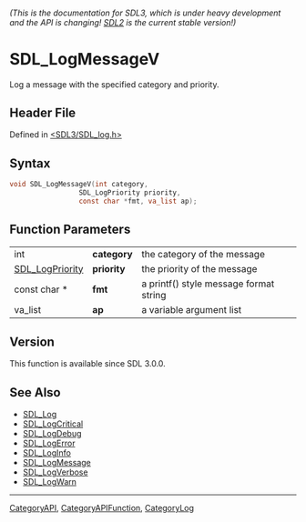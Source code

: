 ###### (This is the documentation for SDL3, which is under heavy development and the API is changing! [SDL2](https://wiki.libsdl.org/SDL2/) is the current stable version!)
# SDL_LogMessageV

Log a message with the specified category and priority.

## Header File

Defined in [<SDL3/SDL_log.h>](https://github.com/libsdl-org/SDL/blob/main/include/SDL3/SDL_log.h)

## Syntax

```c
void SDL_LogMessageV(int category,
                 SDL_LogPriority priority,
                 const char *fmt, va_list ap);
```

## Function Parameters

|                                    |              |                                        |
| ---------------------------------- | ------------ | -------------------------------------- |
| int                                | **category** | the category of the message            |
| [SDL_LogPriority](SDL_LogPriority) | **priority** | the priority of the message            |
| const char *                       | **fmt**      | a printf() style message format string |
| va_list                            | **ap**       | a variable argument list               |

## Version

This function is available since SDL 3.0.0.

## See Also

- [SDL_Log](SDL_Log)
- [SDL_LogCritical](SDL_LogCritical)
- [SDL_LogDebug](SDL_LogDebug)
- [SDL_LogError](SDL_LogError)
- [SDL_LogInfo](SDL_LogInfo)
- [SDL_LogMessage](SDL_LogMessage)
- [SDL_LogVerbose](SDL_LogVerbose)
- [SDL_LogWarn](SDL_LogWarn)

----
[CategoryAPI](CategoryAPI), [CategoryAPIFunction](CategoryAPIFunction), [CategoryLog](CategoryLog)

